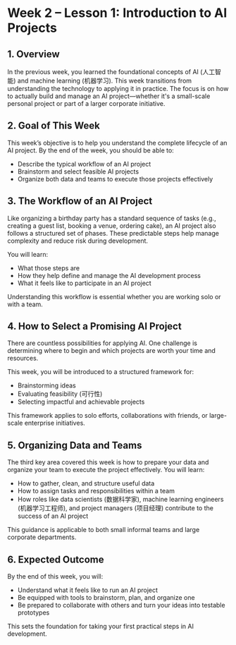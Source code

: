 
# Week 2 – Lesson 1: Introduction to AI Projects

## 1. Overview

In the previous week, you learned the foundational concepts of AI (人工智能) and machine learning (机器学习). This week transitions from understanding the technology to applying it in practice. The focus is on how to actually build and manage an AI project—whether it's a small-scale personal project or part of a larger corporate initiative.

## 2. Goal of This Week

This week’s objective is to help you understand the complete lifecycle of an AI project. By the end of the week, you should be able to:

- Describe the typical workflow of an AI project
- Brainstorm and select feasible AI projects
- Organize both data and teams to execute those projects effectively

## 3. The Workflow of an AI Project

Like organizing a birthday party has a standard sequence of tasks (e.g., creating a guest list, booking a venue, ordering cake), an AI project also follows a structured set of phases. These predictable steps help manage complexity and reduce risk during development.

You will learn:
- What those steps are
- How they help define and manage the AI development process
- What it feels like to participate in an AI project

Understanding this workflow is essential whether you are working solo or with a team.

## 4. How to Select a Promising AI Project

There are countless possibilities for applying AI. One challenge is determining where to begin and which projects are worth your time and resources.

This week, you will be introduced to a structured framework for:
- Brainstorming ideas
- Evaluating feasibility (可行性)
- Selecting impactful and achievable projects

This framework applies to solo efforts, collaborations with friends, or large-scale enterprise initiatives.

## 5. Organizing Data and Teams

The third key area covered this week is how to prepare your data and organize your team to execute the project effectively. You will learn:
- How to gather, clean, and structure useful data
- How to assign tasks and responsibilities within a team
- How roles like data scientists (数据科学家), machine learning engineers (机器学习工程师), and project managers (项目经理) contribute to the success of an AI project

This guidance is applicable to both small informal teams and large corporate departments.

## 6. Expected Outcome

By the end of this week, you will:
- Understand what it feels like to run an AI project
- Be equipped with tools to brainstorm, plan, and organize one
- Be prepared to collaborate with others and turn your ideas into testable prototypes

This sets the foundation for taking your first practical steps in AI development.
